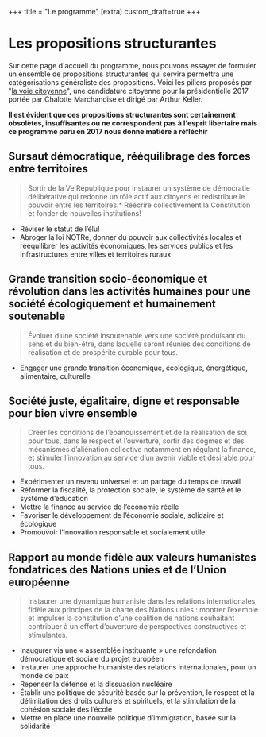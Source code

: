 +++
title = "Le programme"
[extra]
custom_draft=true
+++

# Les propositions structurantes

Sur cette page d'accueil du programme, nous pouvons essayer de formuler un ensemble de propositions structurantes qui servira permettra une catégorisations généraliste des propositions.
Voici les piliers proposés par "[la voie citoyenne](https://charlotte-marchandise.fr/wp-content/uploads/2019/07/PROGRAMME-CHARLOTTE-MARCHANDISE-FRANQUET-COMPLET.pdf)", une candidature citoyenne pour la présidentielle 2017 portée par Chalotte Marchandise et dirigé par Arthur Keller.

<p class="has-text-warning"><b>Il est évident que ces propositions structurantes sont certainement obsolètes, insuffisantes ou ne correspondent pas à l'esprit libertaire mais ce programme paru en 2017 nous donne matière à réfléchir</b></p>

<div class="pl-6 pr-6">

## Sursaut démocratique, rééquilibrage des forces entre territoires
> Sortir de la Ve République pour instaurer un système de démocratie délibérative qui redonne un rôle actif aux citoyens et redistribue le pouvoir entre les territoires.* Réécrire collectivement la Constitution et fonder de nouvelles institutions! 
* Réviser le statut de l’élu!
* Abroger la loi NOTRe, donner du pouvoir aux collectivités locales et rééquilibrer les activités économiques, les services publics et les infrastructures entre villes et territoires ruraux

## Grande transition socio-économique et révolution dans les activités humaines pour une société écologiquement et humainement soutenable
> Évoluer d’une société insoutenable vers une société produisant du sens et du bien-être, dans laquelle seront réunies des conditions de réalisation et de prospérité durable pour tous.
* Engager une grande transition économique, écologique, énergétique, alimentaire, culturelle

## Société juste, égalitaire, digne et responsable pour bien vivre ensemble
> Créer les conditions de l’épanouissement et de la réalisation de soi pour tous, dans le respect et l’ouverture, sortir des dogmes et des mécanismes d’aliénation collective notamment en régulant la finance, et stimuler l’innovation au service d’un avenir viable et désirable pour tous.

* Expérimenter un revenu universel et un partage du temps de travail
* Réformer la fiscalité, la protection sociale, le système de santé et le système d’éducation
* Mettre la finance au service de l’économie réelle
* Favoriser le développement de l’économie sociale, solidaire et écologique
* Promouvoir l’innovation responsable et socialement utile

## Rapport au monde fidèle aux valeurs humanistes fondatrices des Nations unies et de l’Union européenne
> Instaurer une dynamique humaniste dans les relations internationales, fidèle aux principes de la charte des Nations unies : montrer l’exemple et impulser la constitution d’une coalition de nations souhaitant contribuer à un effort d’ouverture de perspectives constructives et stimulantes.
* Inaugurer via une « assemblée instituante » une refondation démocratique et sociale du projet européen
* Instaurer une approche humaniste des relations internationales, pour un monde de paix
* Repenser la défense et la dissuasion nucléaire
* Établir une politique de sécurité basée sur la prévention, le respect et la délimitation des droits culturels et spirituels, et la stimulation de la cohésion sociale dès l’école
* Mettre en place une nouvelle politique d’immigration, basée sur la solidarité

</div>